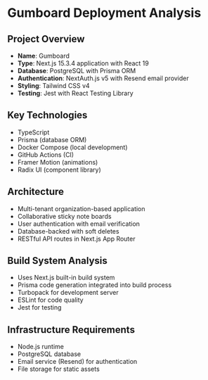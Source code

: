 # Gumboard Deployment Analysis

## Project Overview
- **Name**: Gumboard
- **Type**: Next.js 15.3.4 application with React 19
- **Database**: PostgreSQL with Prisma ORM
- **Authentication**: NextAuth.js v5 with Resend email provider
- **Styling**: Tailwind CSS v4
- **Testing**: Jest with React Testing Library

## Key Technologies
- TypeScript
- Prisma (database ORM)
- Docker Compose (local development)
- GitHub Actions (CI)
- Framer Motion (animations)
- Radix UI (component library)

## Architecture
- Multi-tenant organization-based application
- Collaborative sticky note boards
- User authentication with email verification
- Database-backed with soft deletes
- RESTful API routes in Next.js App Router

## Build System Analysis
- Uses Next.js built-in build system
- Prisma code generation integrated into build process
- Turbopack for development server
- ESLint for code quality
- Jest for testing

## Infrastructure Requirements
- Node.js runtime
- PostgreSQL database
- Email service (Resend) for authentication
- File storage for static assets